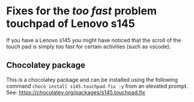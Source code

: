 # Fixes for the *too fast* problem touchpad of Lenovo s145

If you have a Lenovo s145 you might have noticed that the scroll of the touch pad is simply too fast for certain activities (such as vscode).

## Chocolatey package

This is a chocolatey package and can be installed using the following command `choco install s145.touchpad.fix -y` from an elevated prompt. See: https://chocolatey.org/packages/s145.touchpad.fix